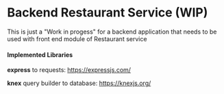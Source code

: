 # Backend Restaurant Service (WIP)

This is just a "Work in progess" for a backend application that needs to be used with front end module of Restaurant service

#### Implemented Libraries
**express** to requests:
https://expressjs.com/

**knex** query builder to database:
https://knexjs.org/





